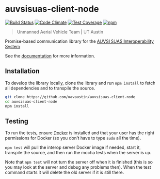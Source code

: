 # auvsisuas-client-node

[![Build Status](
    https://travis-ci.org/uavaustin/auvsisuas-client-node.svg?branch=master)](
    https://travis-ci.org/uavaustin/auvsisuas-client-node)
[![Code Climate](
    https://codeclimate.com/github/uavaustin/auvsisuas-client-node/badges/gpa.svg)](
    https://codeclimate.com/github/uavaustin/auvsisuas-client-node)
[![Test Coverage](
    https://codeclimate.com/github/uavaustin/auvsisuas-client-node/badges/coverage.svg)](
    https://codeclimate.com/github/uavaustin/auvsisuas-client-node/coverage)
[![npm](
    https://img.shields.io/npm/v/auvsisuas-client.svg)](
    https://www.npmjs.com/package/auvsisuas-client)

> Unmanned Aerial Vehicle Team | UT Austin

Promise-based communication library for the
[AUVSI SUAS Interoperability System](
http://auvsi-suas-competition-interoperability-system.readthedocs.io)

See the [documentation](http://docs.uavaustin.org/auvsisuas-client-node/) for
more information.

## Installation

To develop the library locally, clone the library and run `npm install` to
fetch all dependencies and to transpile the source.

```sh
git clone https://github.com/uavaustin/auvsisuas-client-node
cd auvsisuas-client-node
npm install
```

## Testing

To run the tests, ensure [Docker](https://docs.docker.com/engine/installation/)
is installed and that your user has the right permissions for Docker (so you
don't have to type `sudo` all the time).

`npm test` will pull the interop server Docker image if needed, start it,
transpile the source, and then run the mocha tests when the server is up.

Note that `npm test` will not turn the server off when it is finished (this is
so you may look at the server and debug any problems then). When the test
command starts it will delete the old server if it is still there.
